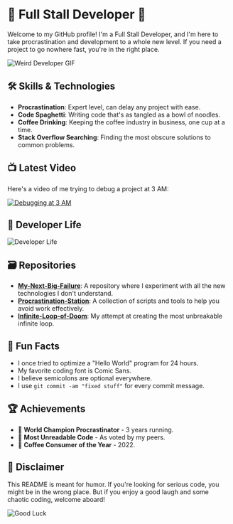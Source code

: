 # 🚀 Full Stall Developer 🚀

Welcome to my GitHub profile! I'm a Full Stall Developer, and I'm here to take procrastination and development to a whole new level. If you need a project to go nowhere fast, you're in the right place.

![Weird Developer GIF](https://media.giphy.com/media/26gslxUny4dA9dWeQ/giphy.gif)

## 🛠️ Skills & Technologies

- **Procrastination**: Expert level, can delay any project with ease.
- **Code Spaghetti**: Writing code that's as tangled as a bowl of noodles.
- **Coffee Drinking**: Keeping the coffee industry in business, one cup at a time.
- **Stack Overflow Searching**: Finding the most obscure solutions to common problems.



## 📺 Latest Video

Here's a video of me trying to debug a project at 3 AM:

[![Debugging at 3 AM](https://img.youtube.com/vi/dQw4w9WgXcQ/0.jpg)](https://www.youtube.com/watch?v=dQw4w9WgXcQ)

## 📸 Developer Life

![Developer Life](https://media.giphy.com/media/13HgwGsXF0aiGY/giphy.gif)

## 🗃️ Repositories

- **[My-Next-Big-Failure](https://github.com/yourhandle/My-Next-Big-Failure)**: A repository where I experiment with all the new technologies I don't understand.
- **[Procrastination-Station](https://github.com/yourhandle/Procrastination-Station)**: A collection of scripts and tools to help you avoid work effectively.
- **[Infinite-Loop-of-Doom](https://github.com/yourhandle/Infinite-Loop-of-Doom)**: My attempt at creating the most unbreakable infinite loop.

## 🤔 Fun Facts

- I once tried to optimize a "Hello World" program for 24 hours.
- My favorite coding font is Comic Sans.
- I believe semicolons are optional everywhere.
- I use `git commit -am "fixed stuff"` for every commit message.

## 🏆 Achievements

- 🥇 **World Champion Procrastinator** - 3 years running.
- 🥈 **Most Unreadable Code** - As voted by my peers.
- 🥉 **Coffee Consumer of the Year** - 2022.

## 📢 Disclaimer

This README is meant for humor. If you're looking for serious code, you might be in the wrong place. But if you enjoy a good laugh and some chaotic coding, welcome aboard!

![Good Luck](https://media.giphy.com/media/l0HlNQ03J5JxX6lva/giphy.gif)
